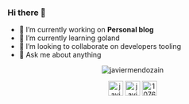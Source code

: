 ### Hi there 👋


- 🔭 I’m currently working on **Personal blog**
- 🌱 I’m currently learning goland
- 👯 I’m looking to collaborate on developers tooling
- 💬 Ask me about anything


<p align="center"><img src="https://github-readme-stats.vercel.app/api?username=javiermendozain&show_icons=true" alt="javiermendozain" /></p>

<p align="center">
<a href="https://twitter.com/javiermendozain" target="blank"><img align="center" src="https://cdn.jsdelivr.net/npm/simple-icons@3.0.1/icons/twitter.svg" alt="javiermendozain" height="30" width="30" /></a>
<a href="https://www.linkedin.com/in/javier-eduardo-mendoza-castillo/" target="blank"><img align="center" src="https://cdn.jsdelivr.net/npm/simple-icons@3.0.1/icons/linkedin.svg" alt="javiermendozain" height="30" width="30" /></a>
<a href="https://stackoverflow.com/users/10767908" target="blank"><img align="center" src="https://cdn.jsdelivr.net/npm/simple-icons@3.0.1/icons/stackoverflow.svg" alt="10767908" height="30" width="30" /></a>
</p>
